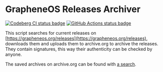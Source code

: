 # GrapheneOS Releases Archiver

[![Codeberg CI status badge](https://ci.codeberg.org/api/badges/12746/status.svg "Codeberg CI status")](https://ci.codeberg.org/Mynacol/gos-archiver)
[![GitHub Actions status badge](https://github.com/Mynacol/gos-archiver/actions/workflows/run.yml/badge.svg "GitHub Actions CI status")](https://github.com/Mynacol/gos-archiver/actions/workflows/run.yml)

This script searches for current releases on [https://grapheneos.org/releases](https://grapheneos.org/releases), downloads them and uploads them to archive.org to archive the releases.
They contain signatures, this way their authenticity can be checked by anyone.

The saved archives on archive.org can be found with [a search](https://archive.org/search?query=creator%3A%22GrapheneOS%22+title%3A%22GrapheneOS+release%22&sort=-addeddate).
